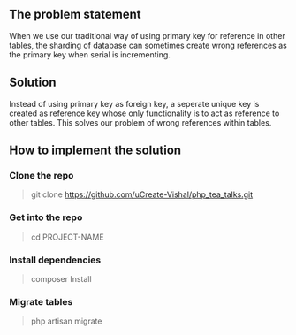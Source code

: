 ## The problem statement
When we use our traditional way of using primary key for reference in other tables, the sharding of database can sometimes create wrong references as the primary key when serial is incrementing.

## Solution
Instead of using primary key as foreign key, a seperate unique key is created as reference key whose only functionality is to act as reference to other tables. This solves our problem of wrong references within tables.

## How to implement the solution 
### Clone the repo
> git clone https://github.com/uCreate-Vishal/php_tea_talks.git


### Get into the repo
> cd PROJECT-NAME

### Install dependencies
> composer Install

### Migrate tables
> php artisan migrate